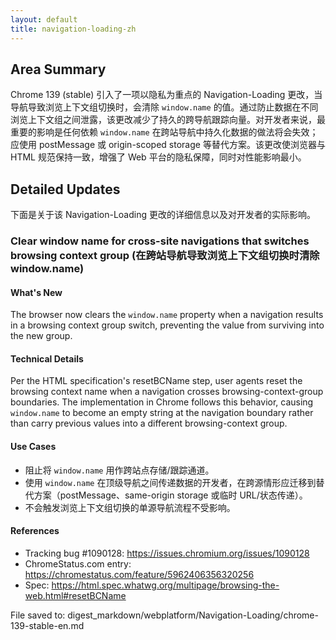 ```yaml
---
layout: default
title: navigation-loading-zh
---
```


## Area Summary

Chrome 139 (stable) 引入了一项以隐私为重点的 Navigation-Loading 更改，当导航导致浏览上下文组切换时，会清除 `window.name` 的值。通过防止数据在不同浏览上下文组之间泄露，该更改减少了持久的跨导航跟踪向量。对开发者来说，最重要的影响是任何依赖 `window.name` 在跨站导航中持久化数据的做法将会失效；应使用 postMessage 或 origin-scoped storage 等替代方案。该更改使浏览器与 HTML 规范保持一致，增强了 Web 平台的隐私保障，同时对性能影响最小。

## Detailed Updates

下面是关于该 Navigation-Loading 更改的详细信息以及对开发者的实际影响。

### Clear window name for cross-site navigations that switches browsing context group (在跨站导航导致浏览上下文组切换时清除 window.name)

#### What's New
The browser now clears the `window.name` property when a navigation results in a browsing context group switch, preventing the value from surviving into the new group.

#### Technical Details
Per the HTML specification's resetBCName step, user agents reset the browsing context name when a navigation crosses browsing-context-group boundaries. The implementation in Chrome follows this behavior, causing `window.name` to become an empty string at the navigation boundary rather than carry previous values into a different browsing-context group.

#### Use Cases
- 阻止将 `window.name` 用作跨站点存储/跟踪通道。
- 使用 `window.name` 在顶级导航之间传递数据的开发者，在跨源情形应迁移到替代方案（postMessage、same-origin storage 或临时 URL/状态传递）。
- 不会触发浏览上下文组切换的单源导航流程不受影响。

#### References
- Tracking bug #1090128: https://issues.chromium.org/issues/1090128
- ChromeStatus.com entry: https://chromestatus.com/feature/5962406356320256
- Spec: https://html.spec.whatwg.org/multipage/browsing-the-web.html#resetBCName

File saved to: digest_markdown/webplatform/Navigation-Loading/chrome-139-stable-en.md
